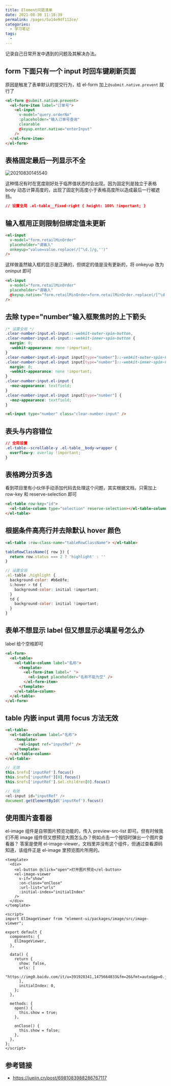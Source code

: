 ```yaml
---
title: Element问题清单
date: 2021-08-30 11:18:39
permalink: /pages/5a14e9df112ce/
categories:
  - 学习笔记
tags:
  -
---
```


记录自己日常开发中遇到的问题及其解决办法。

<!-- more -->

## form 下面只有一个 input 时回车键刷新页面

原因是触发了表单默认的提交行为，给 el-form 加上`@submit.native.prevent` 就行了

```html
<el-form @submit.native.prevent>
  <el-form-item label="订单号">
    <el-input
      v-model="query.orderNo"
      :placeholder="输入订单号查询"
      clearable
      @keyup.enter.native="enterInput"
    />
  </el-form-item>
</el-form>
```

## 表格固定最后一列显示不全

![20210830145540](https://gcore.jsdelivr.net/gh/wu529778790/image/blog/20210830145540.png)

这种情况有时在宽度刚好处于临界值状态时会出现。因为固定列是独立于表格 body 动态计算高度的，出现了固定列高度小于表格高度所以造成最后一行被遮挡。

```css
// 设置全局 .el-table__fixed-right { height: 100% !important; }
```

## 输入框用正则限制但绑定值未更新

```html
<el-input
  v-model="form.retailMinOrder"
  placeholder="请输入"
  onkeyup="value=value.replace(/[^\d.]/g,'')"
/>
```

这样做虽然输入框的显示是正确的，但绑定的值是没有更新的，将 onkeyup 改为 oninput 即可

```html
<el-input
  v-model="form.retailMinOrder"
  placeholder="请输入"
  @keyup.native="form.retailMinOrder=form.retailMinOrder.replace(/[^\d.]/g,'')"
/>
```

## 去除 type="number"输入框聚焦时的上下箭头

```css
/* 设置全局 */
.clear-number-input.el-input::-webkit-outer-spin-button,
.clear-number-input.el-input::-webkit-inner-spin-button {
  margin: 0;
  -webkit-appearance: none !important;
}
.clear-number-input.el-input input[type="number"]::-webkit-outer-spin-button,
.clear-number-input.el-input input[type="number"]::-webkit-inner-spin-button {
  margin: 0;
  -webkit-appearance: none !important;
}
.clear-number-input.el-input {
  -moz-appearance: textfield;
}
.clear-number-input.el-input input[type="number"] {
  -moz-appearance: textfield;
}
```

```html
<el-input type="number" class="clear-number-input" />
```

## 表头与内容错位

```css
// 全局设置
.el-table--scrollable-y .el-table__body-wrapper {
  overflow-y: overlay !important;
}
```

## 表格跨分页多选

看到项目里有小伙伴手动添加代码去处理这个问题，其实根据文档，只需加上 row-key 和 reserve-selection 即可

```html
<el-table row-key="id">
  <el-table-column type="selection" reserve-selection></el-table-column>
</el-table>
```

## 根据条件高亮行并去除默认 hover 颜色

```html
<el-table :row-class-name="tableRowClassName"> </el-table>
```

```js
tableRowClassName({ row }) {
  return row.status === 2 ? 'highlight' : ''
}

// 设置全局
.el-table .highlight {
  background-color: #b6e8fe;
  &:hover > td {
    background-color: initial !important;
  }
  td {
    background-color: initial !important;
  }
}

```

## 表单不想显示 label 但又想显示必填星号怎么办

label 给个空格即可

```html
<el-form>
  <el-table>
    <el-table-column label="名称">
      <template>
        <el-form-item label=" ">
          <el-input placeholder="名称不能为空" />
        </el-form-item>
      </template>
    </el-table-column>
  </el-table>
</el-form>
```

## table 内嵌 input 调用 focus 方法无效

```html
<el-table>
  <el-table-column label="名称">
    <template>
      <el-input ref="inputRef" />
    </template>
  </el-table-column>
</el-table>
```

```js
// 无效
this.$refs['inputRef'].focus()
this.$refs['inputRef'][0].focus()
this.$refs['inputRef'].$el.children[0].focus()

// 有效
<el-input id="inputRef" />
document.getElementById('inputRef').focus()

```

## 使用图片查看器

el-image 组件是自带图片预览功能的，传入 preview-src-list 即可。但有时候我们不用 image 组件但又想预览大图怎么办？例如点击一个按钮时弹出一个图片查看器？
答案是使用 el-image-viewer，文档里并没有这个组件，但通过查看源码知道，该组件正是 el-image 里预览图片所用的。

```vue
<template>
  <div>
    <el-button @click="open">打开图片预览</el-button>
    <el-image-viewer
      v-if="show"
      :on-close="onClose"
      :url-list="urls"
      :initial-index="initialIndex"
    />
  </div>
</template>

<script>
import ElImageViewer from "element-ui/packages/image/src/image-viewer";

export default {
  components: {
    ElImageViewer,
  },

  data() {
    return {
      show: false,
      urls: [
        "https://img0.baidu.com/it/u=391928341,1475664833&fm=26&fmt=auto&gp=0.jpg",
      ],
      initialIndex: 0,
    };
  },

  methods: {
    open() {
      this.show = true;
    },

    onClose() {
      this.show = false;
    },
  },
};
</script>
```

## 参考链接

- <https://juejin.cn/post/6981083988286767117>

